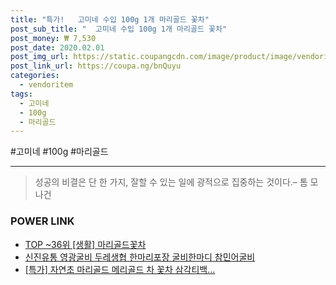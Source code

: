```yaml
--- 
title: "특가!   고미네 수입 100g 1개 마리골드 꽃차" 
post_sub_title: "  고미네 수입 100g 1개 마리골드 꽃차" 
post_money: ₩ 7,530 
post_date: 2020.02.01 
post_img_url: https://static.coupangcdn.com/image/product/image/vendoritem/2019/07/10/3443223627/b6d4423d-79a5-427d-813e-4aaf4a2d5779.jpg 
post_link_url: https://coupa.ng/bnQuyu 
categories: 
  - vendoritem 
tags: 
  - 고미네 
  - 100g 
  - 마리골드 
--- 
```

  #고미네 #100g #마리골드 
<hr> 

> 성공의 비결은 단 한 가지, 잘할 수 있는 일에 광적으로 집중하는 것이다.–  톰 모나건 


### POWER LINK

* <a href="https://blog.naver.com/an0733/221792297767" target="_blank"> TOP ~36위 [생활] 마리골드꽃차</a>
* <a href="https://blog.naver.com/sakai111/221784675301" target="_blank">신진유통 영광굴비 두레생협 한마리포장 굴비한마디 참민어굴비</a>
* <a href="https://blog.naver.com/an0733/221792497674" target="_blank">[특가] 자연초 마리골드 메리골드 차 꽃차 삼각티백...</a>
